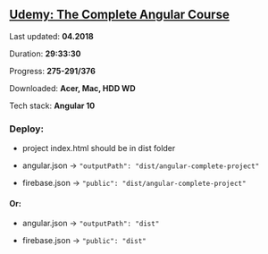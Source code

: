
## [Udemy: The Complete Angular Course](https://www.udemy.com/course/the-complete-angular-master-class/)

Last updated: **04.2018**

Duration: **29:33:30**

Progress: **275-291/376**

Downloaded: **Acer, Mac, HDD WD**

Tech stack: **Angular 10**

### Deploy:

- project index.html should be in dist folder

- angular.json -> `"outputPath": "dist/angular-complete-project"`

- firebase.json -> `"public": "dist/angular-complete-project"`

#### Or:

- angular.json -> `"outputPath": "dist"`

- firebase.json -> `"public": "dist"`